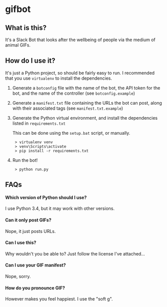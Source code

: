 # gifbot

## What is this?

It's a Slack Bot that looks after the wellbeing of people via the medium of animal GIFs.

## How do I use it?

It's just a Python project, so should be fairly easy to run. I recommended that you use `virtualenv` to install the dependencies.

1) Generate a `botconfig` file with the name of the bot, the API token for the bot, and the name of the controller (see `botconfig.example`)

2) Generate a `manifest.txt` file containing the URLs the bot can post, along with their associated tags (see `manifest.txt.example`)
    
3) Generate the Python virtual environment, and install the dependencies listed in `requirements.txt`

   This can be done using the `setup.bat` script, or manually.

		> virtualenv venv
		> venv\Scripts\activate
		> pip install -r requirements.txt 
			
4) Run the bot!

		> python run.py

## FAQs

#### Which version of Python should I use?

I use Python 3.4, but it may work with other versions.

#### Can it only post GIFs?

Nope, it just posts URLs.

#### Can I use this?

Why wouldn't you be able to? Just follow the license I've attached...

#### Can I use your GIF manifest?

Nope, sorry.

#### How do you pronounce GIF?

However makes you feel happiest. I use the "soft g".
